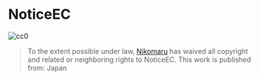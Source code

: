 # NoticeEC
![cc0](http://i.creativecommons.org/p/zero/1.0/88x31.png)
>To the extent possible under law,
[Nikomaru](https://github.com/Nlkomaru/NoticeEC/)
has waived all copyright and related or neighboring rights to
<span property="dct:title">NoticeEC</span>.
This work is published from: Japan
